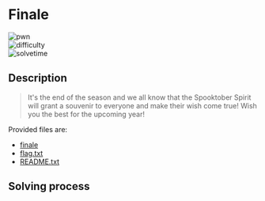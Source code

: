# Finale

![pwn](https://img.shields.io/badge/category-pwn-brightgreen) <br>
![difficulty](https://img.shields.io/badge/difficulty-medium-orange) <br>
![solvetime](https://img.shields.io/badge/solved-not%20solved-red)

## Description

> It's the end of the season and we all know that the Spooktober Spirit will grant a souvenir to everyone and make their wish come true! Wish you the best for the upcoming year!

Provided files are:
- [finale](challenge/finale)
- [flag.txt](challenge/flag.txt)
- [README.txt](challenge/README.txt)

## Solving process
